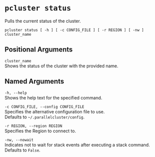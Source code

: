 # `pcluster status`<a name="pcluster.status"></a>

Pulls the current status of the cluster\.

```
pcluster status [ -h ] [ -c CONFIG_FILE ] [ -r REGION ] [ -nw ] cluster_name
```

## Positional Arguments<a name="pcluster.status.posarg"></a>

`cluster_name`  
Shows the status of the cluster with the provided name\.

## Named Arguments<a name="pcluster.status.namedarg"></a>

`-h, --help`  
Shows the help text for the specified command\.

`-c CONFIG_FILE, --config CONFIG_FILE`  
Specifies the alternative configuration file to use\.  
Defaults to `~/.parallelcluster/config`\.

`-r REGION, --region REGION`  
Specifies the Region to connect to\.

`-nw, --nowait`  
Indicates not to wait for stack events after executing a stack command\.  
Defaults to `False`\.